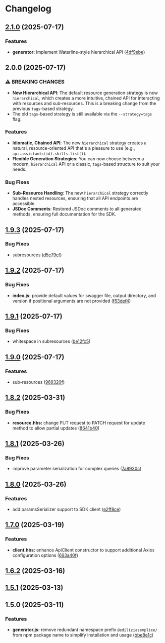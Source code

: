 # Changelog

## [2.1.0](https://github.com/enricodeleo/aquasdk/compare/v2.0.0...v2.1.0) (2025-07-17)

### Features

* **generator:** Implement Waterline-style hierarchical API ([4df9ebe](https://github.com/enricodeleo/aquasdk/commit/4df9ebe535b9225c0de0555cebec27b40acbb068))

## 2.0.0 (2025-07-17)

### ⚠ BREAKING CHANGES

*   **New Hierarchical API**: The default resource generation strategy is now `hierarchical`, which creates a more intuitive, chained API for interacting with resources and sub-resources. This is a breaking change from the previous `tags`-based strategy.
*   The old `tags`-based strategy is still available via the `--strategy=tags` flag.

### Features

*   **Idiomatic, Chained API**: The new `hierarchical` strategy creates a natural, resource-oriented API that's a pleasure to use (e.g., `api.assistants(id).skills.list()`).
*   **Flexible Generation Strategies**: You can now choose between a modern, `hierarchical` API or a classic, `tags`-based structure to suit your needs.

### Bug Fixes

*   **Sub-Resource Handling**: The new `hierarchical` strategy correctly handles nested resources, ensuring that all API endpoints are accessible.
*   **JSDoc Comments**: Restored JSDoc comments to all generated methods, ensuring full documentation for the SDK.

## [1.9.3](https://github.com/enricodeleo/aquasdk/compare/v1.9.2...v1.9.3) (2025-07-17)

### Bug Fixes

* subresources ([d5c79cf](https://github.com/enricodeleo/aquasdk/commit/d5c79cf415f98acad37438ef8d841aafe85c74c1))

## [1.9.2](https://github.com/enricodeleo/aquasdk/compare/v1.9.1...v1.9.2) (2025-07-17)

### Bug Fixes

* **index.js:** provide default values for swagger file, output directory, and version if positional arguments are not provided ([f53def4](https://github.com/enricodeleo/aquasdk/commit/f53def45def6e48d71142e4a8fbfd203902e9fcf))

## [1.9.1](https://github.com/enricodeleo/aquasdk/compare/v1.9.0...v1.9.1) (2025-07-17)

### Bug Fixes

* whitespace in subresources ([be12fc5](https://github.com/enricodeleo/aquasdk/commit/be12fc5ba1e2cc254ed85f652ea4fd30b8fd8a92))

## [1.9.0](https://github.com/enricodeleo/aquasdk/compare/v1.8.3...v1.9.0) (2025-07-17)

### Features

* sub-resources ([969320f](https://github.com/enricodeleo/aquasdk/commit/969320fa3ba6a45eeb51ba44f472fb666417f0e0))

## [1.8.2](https://github.com/enricodeleo/aquasdk/compare/v1.8.1...v1.8.2) (2025-03-31)

### Bug Fixes

* **resource.hbs:** change PUT request to PATCH request for update method to allow partial updates ([8641b40](https://github.com/enricodeleo/aquasdk/commit/8641b40e5daefe7cf6ba1c5fb776f882cc847bb9))

## [1.8.1](https://github.com/enricodeleo/aquasdk/compare/v1.8.0...v1.8.1) (2025-03-26)

### Bug Fixes

* improve parameter serialization for complex queries ([7a8930c](https://github.com/enricodeleo/aquasdk/commit/7a8930cc00536d17e6cd0053117a9b8f94217a35))

## [1.8.0](https://github.com/enricodeleo/aquasdk/compare/v1.7.0...v1.8.0) (2025-03-26)

### Features

* add paramsSerializer support to SDK client ([e2ff8ce](https://github.com/enricodeleo/aquasdk/commit/e2ff8ce74b15075374c7d70025bf7367a8c04c10))

## [1.7.0](https://github.com/enricodeleo/aquasdk/compare/v1.6.2...v1.7.0) (2025-03-19)

### Features

* **client.hbs:** enhance ApiClient constructor to support additional Axios configuration options ([663a40f](https://github.com/enricodeleo/aquasdk/commit/663a40f4698f59b4720fd6509ea96a8ec3f5d910))

## [1.6.2](https://github.com/enricodeleo/aquasdk/compare/v1.6.1...v1.6.2) (2025-03-16)

## [1.5.1](https://github.com/enricodeleo/aquasdk/compare/1.5.0...1.5.1) (2025-03-13)

## 1.5.0 (2025-03-11)


### Features

* **generator.js:** remove redundant namespace prefix `@ediliziasemplice/` from npm package name to simplify installation and usage ([bbe8e1c](https://github.com/enricodeleo/aquasdk/commit/bbe8e1c325809598831349ea30e309f1950266de))
